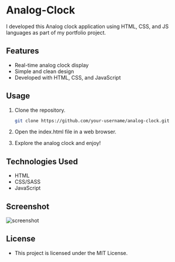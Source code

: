 # Analog-Clock

I developed this Analog clock application using HTML, CSS, and JS languages as part of my portfolio project.

## Features

- Real-time analog clock display
- Simple and clean design
- Developed with HTML, CSS, and JavaScript

## Usage

1. Clone the repository.
   ```bash
   git clone https://github.com/your-username/analog-clock.git

2. Open the index.html file in a web browser.

3. Explore the analog clock and enjoy!

## Technologies Used

- HTML
- CSS/SASS
- JavaScript

## Screenshot

![screenshot](./assets/images/screenshot.JPG)

## License 

- This project is licensed under the MIT License.